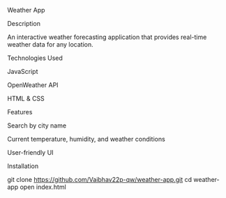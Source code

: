 Weather App

Description

An interactive weather forecasting application that provides real-time weather data for any location.

Technologies Used

JavaScript

OpenWeather API

HTML & CSS

Features

Search by city name

Current temperature, humidity, and weather conditions

User-friendly UI

Installation

git clone https://github.com/Vaibhav22p-qw/weather-app.git
cd weather-app
open index.html
